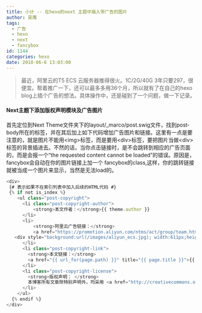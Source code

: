```yaml
---
title: 小计 -- 在hexo的next 主题中插入带广告的图片 
author: 吴鹰
tags:
  - 广告
  - hexo
  - next
  - fancybox
id: 1144
categories: hexo
date: 2018-06-6 13:03:00
---
```

> 最近，阿里云的T5 ECS 云服务器推得很火。1C/2G/40G 3年只要297，很便宜。帮着推广一下，还可以最多多用36个月，所以就有了在自己的hexo blog上插个广告的想法。具体操作中，还是碰到了一个问题，做一下记录。 

#### Next主题下添加版权声明模块及广告图片
首先定位到Next Theme文件夹下的layout/_marco/post.swig文件，找到post-body所在的标签，并在其后加上如下代码增加广告图片和链接。这里有一点是要注意的，就是图片不能用\<img\>标签，而是要用\<div\>标签，要把图片当做\<div\>标签的背景插进去。不然的话，当你点击链接时，是不会跳转到相应的广告页面的，而是会报一个“the requested content cannot be loaded”的错误。原因是，fancybox会自动在你的图片链接上加一个 fancybox的class,这样，你的跳转链接就被当成一个图片来显示，当然是无法load的。
```js
<div>    
 {# 表示如果不在索引列表中加入后续的HTML代码 #}
 {% if not is_index %}
    <ul class="post-copyright">
      <li class="post-copyright-author">
          <strong>本文作者：</strong>{{ theme.author }}
      </li>
      <li>
          <strong>阿里云广告链接：</strong>
          <a href="https://promotion.aliyun.com/ntms/act/group/team.html?group=lavbAek0So" title="阿里云云主机1CPU/2G/40G/297元3年">
   <div style="background:url(/images/aliyun_ecs.jpg); width:611px;height:209px;"> </div> </a>
      </li>
      <li class="post-copyright-link">
        <strong>本文链接：</strong>
        <a href="{{ url_for(page.path) }}" title="{{ page.title }}">{{ page.path }}</a>
      </li>
      <li class="post-copyright-license">
        <strong>版权声明： </strong>
        本博客所有文章除特别声明外，均采用 <a href="http://creativecommons.org/licenses/by-nc-sa/3.0/cn/" rel="external nofollow" target="_blank">CC BY-NC-SA 3.0 CN</a> 许可协议。转载请注明出处！
      </li>
    </ul>
  {% endif %}
</div>
```


